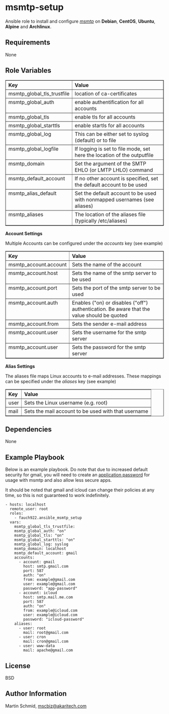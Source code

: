 msmtp-setup
=========

Ansible role to install and configure [_msmtp_](https://marlam.de/msmtp/) 
on __Debian__, __CentOS__, __Ubuntu__, __Alpine__ and __Archlinux__.


Requirements
------------

None

Role Variables
--------------

<table border="1" cellpadding="4" cellspacing="0">
<thead><tr><th align="left">Key</th><th align="left">Value</th></tr></thead>
<tbody>
<tr valign="top">
<td>msmtp_global_tls_trustfile</td>
<td align="left">location of ca-certificates</td>
</tr>
<tr valign="top">
<td>msmtp_global_auth</td>
<td align="left">enable authentification for all accounts</td>
</tr>
<tr valign="top">
<td>msmtp_global_tls</td>
<td align="left">enable tls for all accounts</td>
</tr>
<tr valign="top">
<td>msmtp_global_starttls</td>
<td align="left">enable startls for all accounts</td>
</tr>
<tr valign="top">
<td>msmtp_global_log</td>
<td align="left">This can be either set to syslog (default) or to file</td>
</tr>
<tr valign="top">
<td>msmtp_global_logfile</td>
<td align="left">If logging is set to file mode, set here the location of the outputfile</td>
</tr>
<tr valign="top">
<td>msmtp_domain</td>
<td align="left">Set the argument of the SMTP EHLO (or LMTP LHLO) command</td>
</tr>
<tr valign="top">
<td>msmtp_default_account</td>
<td align="left">If no other account is specified, set the default account to be used</td>
</tr>
<tr valign="top">
<td>msmtp_alias_default</td>
<td align="left">Set the default account to be used with nonmapped usernames (see aliases)</td>
</tr>
<tr valign="top">
<td>msmtp_aliases</td>
<td align="left">The location of the aliases file (typically /etc/aliases)</td>
</tr>
</tbody>
</table>

__Account Settings__

Multiple Accounts can be configured under the _accounts_ key (see example)

<table border="1" cellpadding="4" cellspacing="0">
<thead><tr><th align="left">Key</th><th align="left">Value</th></tr></thead>
<tbody>
<tr valign="top">
<td>msmtp_account.account</td>
<td align="left">Sets the name of the account</td>
</tr>
<tr valign="top">
<td>msmtp_account.host</td>
<td align="left">Sets the name of the smtp server to be used</td>
</tr>
<tr valign="top">
<td>msmtp_account.port</td>
<td align="left">Sets the port of the smtp server to be used</td>
</tr>
<tr valign="top">
<td>msmtp_account.auth</td>
<td align="left">Enables ("on) or disables ("off") authentication. Be aware 
that the value should be quoted</td>
</tr>
<tr valign="top">
<td>msmtp_account.from</td>
<td align="left">Sets the sender e-mail address</td>
</tr>
<tr valign="top">
<td>msmtp_account.user</td>
<td align="left">Sets the username for the smtp server</td>
</tr>
<tr valign="top">
<td>msmtp_account.user</td>
<td align="left">Sets the password for the smtp server</td>
</tr>
</tbody>
</table>

__Alias Settings__

The aliases file maps Linux accounts to e-mail addresses. 
These mappings can be specified under the _aliases_ key (see example) 

<table border="1" cellpadding="4" cellspacing="0">
<thead><tr><th align="left">Key</th><th align="left">Value</th></tr></thead>
<tbody>
<tr valign="top">
<td>user</td>
<td align="left">Sets the Linux username (e.g. root)</td>
</tr>
<tr>
<td>mail</td>
<td align="left">Sets the mail account to be used with that username</td>
</tr>
</tbody>
</table>






Dependencies
------------


None

Example Playbook
----------------

Below is an example playbook. Do note that due to increased default security
for gmail, you will need to create an [application password](https://support.google.com/accounts/answer/185833?hl=en)
for usage with msmtp and also allow less secure apps.

It should be noted that gmail and icloud can change their policies 
at any time, so this is not guaranteed to work indefinitely.

```
- hosts: localhost
  remote_user: root
  roles:
    - fauch922.ansible_msmtp_setup
  vars:
    msmtp_global_tls_trustfile:
    msmtp_global_auth: "on"
    msmtp_global_tls: "on"
    msmtp_global_starttls: "on"
    msmtp_global_log: syslog
    msmtp_domain: localhost
    msmtp_default_account: gmail
    accounts:
      - account: gmail
        host: smtp.gmail.com
        port: 587
        auth: "on"
        from: example@gmail.com
        user: example@gmail.com
        password: "app-password"
      - account: icloud
        host: smtp.mail.me.com
        port: 587
        auth: "on"
        from: example@icloud.com
        user: example@icloud.com
        password: "icloud-password"
    aliases:
      - user: root
        mail: root@gmail.com
      - user: cron
        mail: cron@gmail.com
      - user: www-data
        mail: apache@gmail.com

```

License
-------

BSD

Author Information
------------------

Martin Schmid, [mscbiz@akaritech.com](mailto:mscbiz@akaritech.com)
